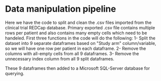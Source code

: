 # Data manipulation pipeline 
Here we have the code to split and clean the .csv files imported from the clinical trial REDCap database. 
Primary exported .csv file contains multiple rows per patient and also contains many empty cells which need to be handeled. 
First three functions in the code will do the following:
  1- Split the dataset into 9 separate dataframes based on "Study arm" column/variable, so we will have one row per patient in each dataframe.
  2- Remove the columns with all-empty cells from all 9 dataframes. 
  3- Remove the unnecessary index column from all 9 split dataframes. 
  
These 9 dataframes then added to a Microsoft SQL-Server database for querying. 
